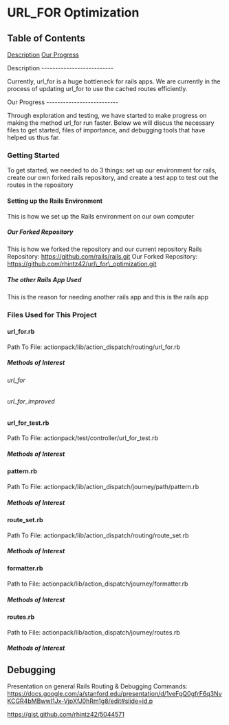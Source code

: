 URL\_FOR Optimization
=====================

Table of Contents
--------------------------
[Description](#description)
[Our Progress](#progress)

<a name="description" />
Description
--------------------------

Currently, url\_for is a huge bottleneck for rails apps.
We are currently in the process of updating url\_for to use the cached routes efficiently.

<a name="progress" />
Our Progress
--------------------------

Through exploration and testing, we have started to make progress on making the method url\_for run faster.
Below we will discus the necessary files to get started, files of importance, and debugging tools that have helped us thus far.

### Getting Started
To get started, we needed to do 3 things:
set up our environment for rails,
create our own forked rails repository,
and create a test app to test out the routes in the repository





#### Setting up the Rails Environment

This is how we set up the Rails environment on our own computer





##### Our Forked Repository
This is how we forked the repository and our current repository
Rails Repository: https://github.com/rails/rails.git
Our Forked Repository: https://github.com/rhintz42/url\_for\_optimization.git





##### The other Rails App Used
This is the reason for needing another rails app and this is the rails app





### Files Used for This Project
#### url\_for.rb
Path To File: actionpack/lib/action\_dispatch/routing/url\_for.rb
##### Methods of Interest
###### url\_for
###### url\_for\_improved

#### url\_for\_test.rb
Path To File: actionpack/test/controller/url\_for\_test.rb
##### Methods of Interest

#### pattern.rb
Path To File: actionpack/lib/action\_dispatch/journey/path/pattern.rb
##### Methods of Interest

#### route\_set.rb
Path To File: actionpack/lib/action\_dispatch/routing/route\_set.rb
##### Methods of Interest

#### formatter.rb
Path to File: actionpack/lib/action\_dispatch/journey/formatter.rb
##### Methods of Interest

#### routes.rb
Path to File: actionpack/lib/action\_dispatch/journey/routes.rb
##### Methods of Interest




Debugging
-------------------------

Presentation on general Rails Routing & Debugging Commands:
https://docs.google.com/a/stanford.edu/presentation/d/1veFgQ0gfrF6q3NvKCGR4bMBwwI1Jx-VjpXfJ0hRm1g8/edit#slide=id.p

https://gist.github.com/rhintz42/5044571

